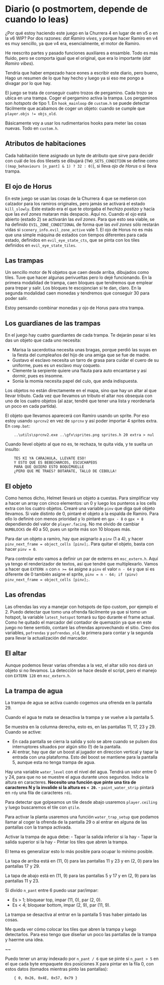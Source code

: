 # Diario (o postmortem, depende de cuando lo leas)

¿Por qué estoy haciendo este juego en la Churrera 4 en lugar de en v5 o en la v6 WIP? Por dos razones: *dat Ramiro vives*, y porque hacer Ramiro en v4 es muy sencillo, ya que v4 era, esencialmente, el motor de Ramiro.

He reescrito partes y pasado funciones auxiliares a ensamble. Todo es más fluido, pero se comporta igual que el original, que era lo importante (*dat Ramiro vibes*).

Tendría que haber empezado hace eones a escribir este diario, pero bueno, Hago un resumen de lo que hay hecho y luego ya si eso me pongo a divagar por lo que hay.

El juego se trata de conseguir cuatro trozos de pergamino. Cada trozo se ubica en una trampa. Coger el pergamino activa la trampa. Los pergaminos son *hotspots* de tipo 1. En `hook_mainloop` de `custom.h` se puede detectar fácilmente que acabamos de coger un objeto: cuando se cumple que `player.objs != objs_old`.

Básicamente voy a usar los rudimentarios hooks para meter las cosas nuevas. Todo en `custom.h`.

## Atributos de habitaciones

Cada habitación tiene asignado un byte de atributo que sirve para decidir con cuál de los dos tilesets se dibujará (`TWO_SETS_CONDITION` se define como `((map_behaviours [n_pant] & 1) ? 32 : 0)`), si lleva *ojo de Horus* o si lleva trampa.

## El ojo de Horus

En este juego se usan las cosas de la Churrera 4 que se metieron con calzador para los ramiros originales, pero jamás se activará el estado `kill_slowly`. Este estado era el que te otorgaba el *hechizo postizo* y hacía que las *evil zones* mataran más despacio. Aquí no. Cuando el ojo está abierto (estado 2) se activarán las *evil zones*. Para que esto sea viable, se ha definido `EVIL_ZONE_CONDITIONAL` de forma que las *evil zones* sólo restarán vidas si `scenery_info.evil_zone_active` vale 1. El ojo de Horus no es más que una simple máquina de estados con tiempos diferentes para cada estado, definidos en `evil_eye_state_cts`, que se pinta con los tiles definidos en `evil_eye_state_tiles`. 

## Las trampas

Un sencillo motor de N objetos que caen desde arriba, dibujados como tiles. Tuve que hacer algunas perivueltas pero lo dejé funcionando. En la primera modalidad de trampa, caen bloques que tendremos que emplear para trepar y salir. Los bloques te escojoncian si te dan, claro. En la segunda modalidad caen monedas y tendremos que conseguir 30 para poder salir.

Estoy pensando combinar monedas y ojo de Horus para otra trampa.

## Los guardianes de las trampas

En el juego hay cuatro guardiantes de cada trampa. Te dejarán pasar si les das un objeto que cada uno necesita:

* Marisa la sacerdotisa necesita unas bragas, porque perdió las suyas en la fiesta del cumpleaños del hijo de una amiga que se fue de madre.
* Gustavo el esclavo necesita un tarro de grasa para cuidar el cuero de su uniforme, pues es un esclavo muy coqueto.
* Clemente la serpiente quiere una flauta para auto encantarse y así dormir, pues es insomne.
* Sonia la momia necesita papel del culo, que anda indispuesta.

Los objetos no están directamente en el mapa, sino que hay un altar al que llevar tributo. Cada vez que llevamos un tributo el altar nos obsequia con uno de los cuatro objetos (al azar, tendré que tener una lista y reordenarla un poco en cada partida).

El objeto que llevamos aparecerá con Ramiro usando un sprite. Por eso estoy usando `sprcnv2` en vez de `sprcnv` y así poder importar 4 sprites extra. En `comp.bat`:

```
	..\utils\sprcnv2.exe ..\gfx\sprites.png sprites.h 20 extra > nul
```

Cuando llevel objeto al que no es, te rechaza, te quita vida, y te suelta un insulto:

```
	TES KI YA CARAJAULA, LLEVATE ESO!
	Y ESTO QUE ES BEBECHARCOS, ESCUCHAPEOS
	PARA QUE QUIERO ESTO BOQUIMUELLE
	¿PERO QUE ME TRAES? BOTARATE, TALLO DE CEBOLLA!
```

## El objeto

Como hemos dicho, Helmet llevará un objeto a cuestas. Para simplificar voy a hacer un array con cinco elementos: un 0 y luego los punteros a los cells extra con los cuatro objetos. Crearé una variable `pinv` que diga qué objeto llevamos. Si vale distinto de 0, pintaré el objeto a la espalda de Ramiro. Para ello lo definiré con menos prioridad y lo pintaré en `gpx - 8` o `gpx + 8` dependiendo del valor de `player.facing`. No me olvido de cambiar `NUMBLOCKS` de 40 a 50, pues un sprite más son 10 bloques más. 

Para dar un objeto a ramiro, hay que asignarlo a `pinv` (1 a 4), y hacer `pinv_next_frame = object_cells [pinv];`. Para quitar el objeto, basta con hacer `pinv = 0`.

Para controlar esto vamos a definir un par de externs en `msc_extern.h`. Aquí ya tengo el renderizador de textos, así que tendré que multiplexarlo. Vamos a hacer que `EXTERN n` con `n >= 64` asigne a `pinv` el valor `n - 64` y que si es diferente de 0 también asigne el sprite, `pinv = n - 64; if (pinv) pinv_next_frame = object_cells [pinv];`.

## Las ofrendas

Las ofrendas las voy a manejar con hotspots de tipo custom, por ejemplo el 2. Puedo detectar que tomo una ofrenda fácilmente ya que si tomo un hotspot, la variable `latest_hotspot` tomará su tipo durante el frame actual. Como he quitado el marcador del contador de quemazón ya que en este juego no tiene sentido, contaré las ofrendas aprovechando el sitio. Creo dos variables, `pofrendas` y `pofrendas_old`, la primera para contar y la segunda para llevar la actualización del marcador.

## El altar

Aunque podemos llevar varias ofrendas a la vez, el altar sólo nos dará un objeto si no llevamos. La detección se hace desde el script, pero el manejo con `EXTERN 128` en `msc_extern.h`. 

## La trampa de agua

La trampa de agua se activa cuando cogemos una ofrenda en la pantalla 29.

Cuando el agua te mata se desactiva la trampa y se vuelve a la pantalla 5.

Se muestra en la columna derecha, esto es, en las pantallas 11, 17, 23 y 29. Cuando se active:

- En cada pantalla se cierra la salida y solo se abre cuando se pulsen dos interruptores situados por algún sitio (!) de la pantalla.
- Al entrar, hay que dar un boost al jugador en direccion vertical y tapar la entrada con una plataforma. Esto del boost se mantiene para la pantalla 5, aunque esta no tenga trampa de agua.

Hay una variable `water_level` con el nivel del agua. Tendrá un valor entre 0 y 24, para que no se muestre el agua durante unos segundos. Indica la altura en caracteres. **Necesito una función que pinte una tira de caracteres N y la invalide si la altura es `< 20`.** - `paint_water_strip` pintará en `rdy` una fila de caracteres `rdi`.

Para detectar que golpeamos un tile desde abajo usaremos `player.ceiling` y luego buscaremos el tile con `qtile`.

Para activar la planta usaremos una función `water_trap_setup` que podamos llamar al coger la ofrenda de la pantalla 29 o al entrar en alguna de las pantallas con la trampa activada.

Activar la trampa de agua debe:
	- Tapar la salida inferior si la hay
	- Tapar la salida superior si la hay
	- Pintar los tiles que abren la trampa.

El tema es generalizar esto lo más posible para ocupar lo mínimo posible.

La tapa de arriba está en (11, 0) para las pantallas 11 y 23 y en (2, 0) para las pantallas 17 y 29.

La tapa de abajo está en (11, 9) para las pantallas 5 y 17 y en (2, 9) para las pantallas 11 y 23.

Si divido `n_pant` entre 6 puedo usar par/impar:

- Es > 1; bloquear top, impar (11, 0), par (2, 0).
- Es < 4; bloquear bottom, impar (2, 9), par (11, 9).

La trampa se desactiva al entrar en la pantalla 5 tras haber pintado las cosas.

Me queda ver cómo colocar los tiles que abren la trampa y luego detectarlos. Para eso tengo que diseñar un poco las pantallas de la trampa y haerme una idea.

~~ 

Puedo tener un array indexado por `n_pant / 6` que se pinte si `n_pant > 5` en el que cada byte empaquete dos posiciones X para pintar en la fila 0, con estos datos (tomados mientras pinto las pantallas):

```
	{ 0, 0x26, 0x4E, 0x57, 0x79 }
```

